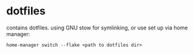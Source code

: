 # dotfiles

contains dotfiles. using GNU stow for symlinking, or use set up via home manager:

```
home-manager switch --flake <path to dotfiles dir>
```
